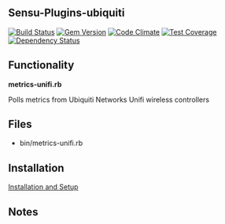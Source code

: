 ## Sensu-Plugins-ubiquiti
[ ![Build Status](https://travis-ci.org/sensu-plugins/sensu-plugins-ubiquiti.svg?branch=master)](https://travis-ci.org/sensu-plugins/sensu-plugins-ubiquiti)
[![Gem Version](https://badge.fury.io/rb/sensu-plugins-ubiquiti.svg)](http://badge.fury.io/rb/sensu-plugins-ubiquiti)
[![Code Climate](https://codeclimate.com/github/sensu-plugins/sensu-plugins-ubiquiti/badges/gpa.svg)](https://codeclimate.com/github/sensu-plugins/sensu-plugins-ubiquiti)
[![Test Coverage](https://codeclimate.com/github/sensu-plugins/sensu-plugins-ubiquiti/badges/coverage.svg)](https://codeclimate.com/github/sensu-plugins/sensu-plugins-ubiquiti)
[![Dependency Status](https://gemnasium.com/sensu-plugins/sensu-plugins-ubiquiti.svg)](https://gemnasium.com/sensu-plugins/sensu-plugins-ubiquiti)
## Functionality

**metrics-unifi.rb**

Polls metrics from Ubiquiti Networks Unifi wireless controllers

## Files
 * bin/metrics-unifi.rb

## Installation

[Installation and Setup](http://sensu-plugins.io/docs/installation_instructions.html)

## Notes

